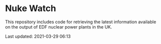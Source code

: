 # Nuke Watch

This repository includes code for retrieving the latest information available on the output of EDF nuclear power plants in the UK.

Last updated: 2021-03-29 06:13